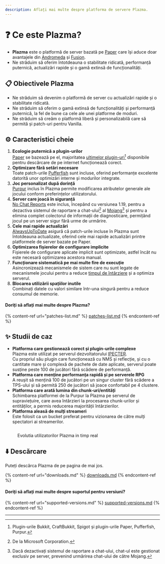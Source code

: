 ```yaml
---
description: Aflați mai multe despre platforma de servere Plazma.
---
```


# ❓ Ce este Plazma?

- **Plazma** este o platformă de server bazată pe [Paper](https://github.com/PaperMC/Paper) care își aduce doar avantajele din [Andromeda](https://github.com/EarendelArchived/Andromeda) și [Fusion](https://github.com/RuinedTechnologyUnify/Fusion).
- Ne străduim să oferim întotdeauna o stabilitate ridicată, performanță puternică, actualizări rapide și o gamă extinsă de funcționalități.

## 📋 Obiectivele Plazma <a href="#id-1" id="id-1"></a>

- Ne străduim să devenim o platformă de server cu actualizări rapide și o stabilitate ridicată.
- Ne străduim să oferim o gamă extinsă de funcționalități și performanță puternică, la fel de bune ca cele ale unei platforme de moduri.
- Ne străduim să creăm o platformă liberă și personalizabilă care să permită și patch-uri pentru Vanilla.

## ⚙️ Caracteristici cheie <a href="#id-2" id="id-2"></a>

1. **Ecologie puternică a plugin-urilor**\
   [Paper](https://github.com/PaperMC/Paper) se bazează pe el,
   majoritatea [ultimelor plugin-uri](#user-content-fn-1)[^1] disponibile pentru descărcare de pe internet funcționează corect.
2. **Optimizare fără setări necesare**\
   Toate patch-urile [Pufferfish](https://github.com/pufferfish-gg/Pufferfish) sunt incluse,
   oferind performanțe excelente datorită unor optimizări interne și modurilor integrate.
3. **Joc personalizat după dorință**\
   [Purpur](https://github.com/PurpurMC/Purpur) inclus în Plazma permite modificarea
   atributelor generale ale jocului conform preferințelor utilizatorului.
4. **Server care joacă în siguranță**\
   [No Chat Reports](https://github.com/Aizistral-Studios/No-Chat-Reports) este inclus, începând cu versiunea 1.19, pentru a dezactiva
   sistemul de raportare a chat-ului[^2] al [Mojang](#user-content-fn-2)[^3] și pentru a elimina complet colectorul de informații de diagnosticare, permițând jocul pe un server sigur fără urme de urmărire.
5. **Cele mai rapide actualizări**\
   [AlwaysUpToDate](https://github.com/PlazmaMC/AlwaysUpToDate) asigură că patch-urile incluse în Plazma sunt întotdeauna actualizate, oferind cele mai rapide actualizări printre platformele de server bazate pe Paper.
6. **Optimizarea fișierelor de configurare implicite**\
   Fișierele de configurare aplicate implicit sunt optimizate, astfel încât nu este necesară optimizarea acestora manual.
7. **Funcționare sistematică pe mai multe fire de execuție**\
   Asincronizează mecanismele de sistem care nu sunt legate de mecanismele jocului pentru a reduce [timpul de întârziere](#user-content-fn-4) și a optimiza serverul.
8. **Blocarea utilizării spațiilor inutile**\
   Combinați datele cu valori similare într-una singură pentru a reduce consumul de memorie.

#### Doriți să aflați mai multe despre Plazma? <a href="#etc-1" id="etc-1"></a>

{% content-ref url="patches-list.md" %}
[patches-list.md](patches-list.md)
{% endcontent-ref %}

## ✨ Studii de caz <a href="#id-3" id="id-3"></a>

- **Platforma care gestionează corect și plugin-urile complexe**\
  Plazma este utilizat pe serverul dezvoltatorului [IPECTER](https://github.com/IPECTER).\
  Cu propriul său plugin care funcționează cu NMS și reflecție, și cu o cantitate mare și complexă de pachete de date aplicate, serverul poate susține peste 100 de jucători fără scădere de performanță.
- **Platforma care menține performanța rapidă și pe serverele RPG**\
  A reușit să mențină 100 de jucători pe un singur cluster fără scădere a TPS-ului și să permită 250 de jucători să joace confortabil pe 4 clustere.
- **Platforma care arată lumina din chunk-uri/entități**\
  Schimbarea platformei de la Purpur la Plazma pe serverul de supraviețuire, care avea întârzieri la procesarea chunk-urilor și entităților, a permis reducerea majorității întârzierilor.
- **Platforma aleasă de mulți streameri**\
  Este folosit ca un bucket preferat pentru vizionarea de către mulți spectatori ai streamerilor.

<figure>
   <img src="https://badge.plazmamc.org/internal/bstats" alt="">
   
   <figcaption><p>Evolutia utilizatorilor Plazma in timp real</p></figcaption>
</figure>

## ⬇️ Descărcare

Puteți descărca Plazma de pe pagina de mai jos.

{% content-ref url="downloads.md" %}
[downloads.md](downloads.md)
{% endcontent-ref %}

#### Doriți să aflați mai multe despre suportul pentru versiuni?

{% content-ref url="supported-versions.md" %}
[supported-versions.md](supported-versions.md)
{% endcontent-ref %}

***

[^1]: Plugin-urile Bukkit, CraftBukkit, Spigot și plugin-urile Paper, Pufferfish, Purpur.

[^2]: De la Microsoft Corporation.

[^3]: Dacă dezactivați sistemul de raportare a chat-ului, chat-ul este gestionat exclusiv pe server, prevenind urmărirea chat-ului de către Mojang.

[^4]: Timpul când jocul se oprește pentru ca mecanismele de sistem să funcționeze.
